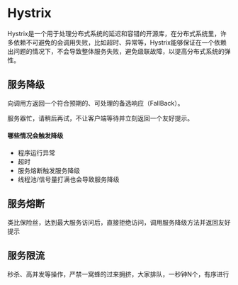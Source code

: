 # Hystrix

Hystrix是一个用于处理分布式系统的延迟和容错的开源库，在分布式系统里，许多依赖不可避免的会调用失败，比如超时、异常等，Hystrix能够保证在一个依赖出问题的情况下，不会导致整体服务失败，避免级联故障，以提高分布式系统的弹性。

## 服务降级 

向调用方返回一个符合预期的、可处理的备选响应（FallBack）。

服务器忙，请稍后再试，不让客户端等待并立刻返回一个友好提示。

#### 哪些情况会触发降级

- 程序运行异常
- 超时
- 服务熔断触发服务降级
- 线程池/信号量打满也会导致服务降级

## 服务熔断

类比保险丝，达到最大服务访问后，直接拒绝访问，调用服务降级方法并返回友好提示

## 服务限流

秒杀、高并发等操作，严禁一窝蜂的过来拥挤，大家排队，一秒钟N个，有序进行
